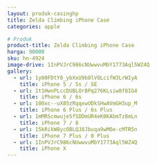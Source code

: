 ```yaml
---
layout: produk-casinghp
title: Zelda Climbing iPhone Case
categories: apple

# Produk
product-title: Zelda Climbing iPhone Case
harga: 90000
sku: hn-4924
image-drive: 1InPVJrC986cNUwwvuMbY1773Aql5WZ4Q
gallery:
  - url: 1y00FDtY8_ybXxU9b8lVOLcifW3LrWIyA
    title: iPhone 5 / 5s / SE
  - url: 1t1HwnPLccDUBLOrBPq276KLsiw0f8IG4
    title: iPhone 6 / 6s
  - url: 100xc--uX85zRqqxwUDkSHwAVmGH3up_M
    title: iPhone 6 Plus / 6s Plus
  - url: 1mMRScmwuje5fSDDmUR4eK0KAbmTz8mLn
    title: iPhone 7 / 8
  - url: 15kRikW8ycOBLQJ8Jbuqa9wMOe-cMTR5n
    title: iPhone 7 Plus / 8 Plus
  - url: 1InPVJrC986cNUwwvuMbY1773Aql5WZ4Q
    title: iPhone X
---
```

